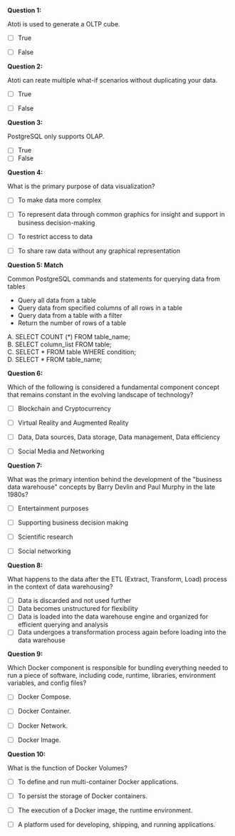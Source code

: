 **Question 1:**
 
Atoti is used to generate a OLTP cube.
- [ ] True
- [ ] False


**Question 2:**

Atoti can reate multiple what-if scenarios without duplicating your data.
- [ ] True
- [ ] False


**Question 3:**

PostgreSQL only supports OLAP.
- [ ] True
- [ ] False

**Question 4:**

What is the primary purpose of data visualization?
- [ ] To make data more complex
- [ ] To represent data through common graphics for insight and support in business decision-making
- [ ] To restrict access to data
- [ ] To share raw data without any graphical representation


**Question 5: Match** 

Common PostgreSQL commands and statements for querying data from tables
- Query all data from a table
- Query data from specified columns of all rows in a table
- Query data from a table with a filter
- Return the number of rows of a table

A.	SELECT COUNT (*) FROM table_name; \
B.	SELECT column_list FROM table; \
C.	SELECT * FROM table WHERE condition; \
D.	SELECT * FROM table_name;

**Question 6:**

Which of the following is considered a fundamental component concept that remains constant in the evolving landscape of technology?	
- [ ] Blockchain and Cryptocurrency		
- [ ] Virtual Reality and Augmented Reality		
- [ ] Data, Data sources, Data storage, Data management, Data efficiency		
- [ ] Social Media and Networking


**Question 7:**

What was the primary intention behind the development of the "business data warehouse" concepts by Barry Devlin and Paul Murphy in the late 1980s?
- [ ] Entertainment purposes
- [ ] Supporting business decision making
- [ ] Scientific research
- [ ] Social networking


**Question 8:**

What happens to the data after the ETL (Extract, Transform, Load) process in the context of data warehousing?		
- [ ] Data is discarded and not used further		
- [ ] Data becomes unstructured for flexibility		
- [ ] Data is loaded into the data warehouse engine and organized for efficient querying and analysis		
- [ ] Data undergoes a transformation process again before loading into the data warehouse

**Question 9:**

Which Docker component is responsible for bundling everything needed to run a piece of software, including code, runtime, libraries, environment variables, and config files?
- [ ] Docker Compose.
- [ ] Docker Container.
- [ ] Docker Network.
- [ ] Docker Image.


**Question 10:**

What is the function of Docker Volumes?
- [ ] To define and run multi-container Docker applications.
- [ ] To persist the storage of Docker containers.
- [ ] The execution of a Docker image, the runtime environment.
- [ ] A platform used for developing, shipping, and running applications.

